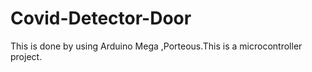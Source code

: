 # Covid-Detector-Door
This is done by using Arduino Mega ,Porteous.This is a microcontroller project.

